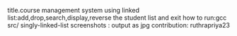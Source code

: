 title.course management system using linked list:add,drop,search,display,reverse the student list and exit
how to run:gcc src/ singly-linked-list
screenshots : output as jpg contribution: ruthrapriya23
